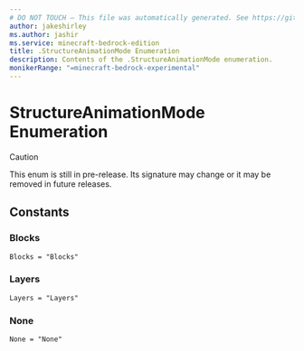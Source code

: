 ```yaml
---
# DO NOT TOUCH — This file was automatically generated. See https://github.com/mojang/minecraftapidocsgenerator to modify descriptions, examples, etc.
author: jakeshirley
ms.author: jashir
ms.service: minecraft-bedrock-edition
title: .StructureAnimationMode Enumeration
description: Contents of the .StructureAnimationMode enumeration.
monikerRange: "=minecraft-bedrock-experimental"
---
```

# StructureAnimationMode Enumeration

> [!CAUTION]
> This enum is still in pre-release.  Its signature may change or it may be removed in future releases.

## Constants
### **Blocks**
`Blocks = "Blocks"`
### **Layers**
`Layers = "Layers"`
### **None**
`None = "None"`
